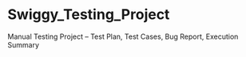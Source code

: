 # Swiggy_Testing_Project
Manual Testing Project – Test Plan, Test Cases, Bug Report, Execution Summary
